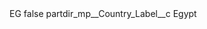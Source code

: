<?xml version="1.0" encoding="UTF-8"?>
<CustomMetadata xmlns="http://soap.sforce.com/2006/04/metadata" xmlns:xsi="http://www.w3.org/2001/XMLSchema-instance" xmlns:xsd="http://www.w3.org/2001/XMLSchema">
    <label>EG</label>
    <protected>false</protected>
    <values>
        <field>partdir_mp__Country_Label__c</field>
        <value xsi:type="xsd:string">Egypt</value>
    </values>
</CustomMetadata>
